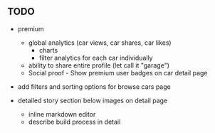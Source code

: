## TODO

- premium

  - global analytics (car views, car shares, car likes)
    - charts
    - filter analytics for each car individually
  - ability to share entire profile (let call it "garage")
  - Social proof - Show premium user badges on car detail page

- add filters and sorting options for browse cars page

- detailed story section below images on detail page
  - inline markdown editor
  - describe build process in detail
